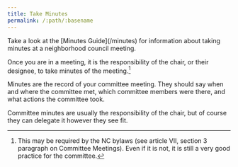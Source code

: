 ```yaml
---
title: Take Minutes
permalink: /:path/:basename
---
```


<aside class="callout" role="complementary" markdown="1">
Take a look
at the [Minutes Guide](/minutes)
for information
about taking minutes
at a neighborhood council meeting.
</aside>

Once you are
in a meeting,
it is the responsibility
of the chair,
or their designee,
to take minutes
of the meeting.[^bylawscommitteeminutes]

Minutes are the record
of your committee meeting.
They should say
when and where the committee met,
which committee members were there,
and what actions the committee took.

Committee minutes are usually
the responsibility
of the chair,
but of course
they can delegate it
however they see fit.

[^bylawscommitteeminutes]:
    This may be
    required by
    the NC bylaws
    (see article VII, section 3
    paragraph on Committee Meetings).
    Even if it is not,
    it is still
    a very good practice
    for the committee.
